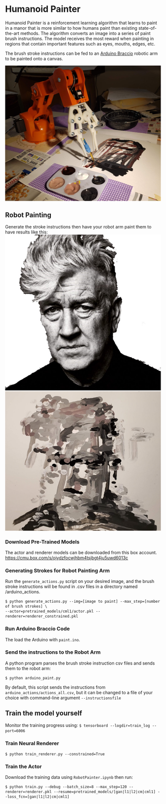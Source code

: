 # Humanoid Painter
Humanoid Painter is a reinforcement learning algorithm that learns to paint in a manor that is more similar to how humans paint than existing state-of-the-art methods.  The algorithm converts an image into a series of paint brush instructions.  The model receives the most reward when painting in regions that contain important features such as eyes, mouths, edges, etc.

The brush stroke instructions can be fed to an [Arduino Braccio](https://store.arduino.cc/usa/tinkerkit-braccio) robotic arm to be painted onto a canvas.


![Braccio Robot Arm Painter](image/braccio.jpg "Braccio Arm Paints Humanoid Painter Strokes")

## Robot Painting
Generate the stroke instructions then have your robot arm paint them to have results like this:
![Braccio Robot Arm Painter](image/david_lynch.jpg "A PHoto of Director David Lynch")
![Braccio Robot Arm Painter](image/david_lynch_painting.jpg "Painting of David Lynch")
### Download Pre-Trained Models
The actor and renderer models can be downloaded from this box account.
https://cmu.box.com/s/ojydzfocwjhbm4tsjbgt4ju5uwd6013c

### Generating Strokes for Robot Painting Arm
Run the `generate_actions.py` script on your desired image, and the brush stroke instructions will be found in .csv files in a directory named /arduino_actions.
```
$ python generate_actions.py --img=[image to paint] --max_step=[number of brush strokes] \
--actor=pretrained_models/cml1/actor.pkl --renderer=renderer_constrained.pkl
```
### Run Arduino Braccio Code
The load the Arduino with `paint.ino`.
### Send the instructions to the Robot Arm
A python program parses the brush stroke instruction csv files and sends them to the robot arm:
```
$ python arduino_paint.py
```
By default, this script sends the instructions from `arduino_actions/actions_all.csv`, but it can be changed to a file of your choice with command-line argument `--instructionsfile`

## Train the model yourself
Monitor the training progress using: `$ tensorboard --logdir=train_log --port=6006`
### Train Neural Renderer
```
$ python train_renderer.py --constrained=True
```
### Train the Actor
Download the training data using `RobotPainter.ipynb` then run:
```
$ python train.py --debug --batch_size=8 --max_step=120 --renderer=renderer.pkl --resume=pretrained_models/[gan|l1|l2|cm|cml1] --loss_fcn=[gan|l1|l2|cm|cml1]
```